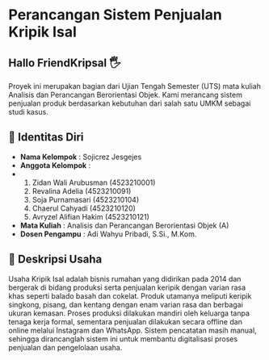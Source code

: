 # Perancangan Sistem Penjualan Kripik Isal 

## Hallo FriendKripsal 🖐
Proyek ini merupakan bagian dari Ujian Tengah Semester (UTS) mata kuliah Analisis dan Perancangan Berorientasi Objek. Kami merancang sistem penjualan produk berdasarkan kebutuhan dari salah satu UMKM sebagai studi kasus.

## 📃 Identitas Diri

- **Nama Kelompok**    : Sojicrez Jesgejes
- **Anggota Kelompok** :
- 1. Zidan Wali Arubusman (4523210001)
  2. Revalina Adelia (4523210091)
  3. Soja Purnamasari (4523210104)
  4. Chaerul Cahyadi (4523210120)
  5. Avryzel Alifian Hakim (4523210121)
- **Mata Kuliah**      : Analisis dan Perancangan Berorientasi Objek (A)
- **Dosen Pengampu**   : Adi Wahyu Pribadi, S.Si., M.Kom.

## 📄 Deskripsi Usaha

Usaha Kripik Isal adalah bisnis rumahan yang didirikan pada 2014 dan bergerak di bidang produksi serta penjualan keripik dengan varian rasa khas seperti balado basah dan cokelat. Produk utamanya meliputi keripik singkong, pisang, dan kentang dengan enam varian rasa dan berbagai ukuran kemasan. Proses produksi dilakukan mandiri oleh keluarga tanpa tenaga kerja formal, sementara penjualan dilakukan secara offline dan online melalui Instagram dan WhatsApp. Sistem pencatatan masih manual, sehingga dirancanglah sistem ini untuk membantu digitalisasi proses penjualan dan pengelolaan usaha.
